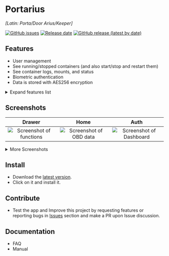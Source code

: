 # Portarius 

*[Latin: Porta/Door Arius/Keeper]*

[![GitHub issues](https://img.shields.io/github/issues/zbejas/portarius?color=red)](https://github.com/zbejas/portarius/issues)
[![Release date](https://img.shields.io/github/release-date/zbejas/portarius?labely)](https://github.com/zbejas/portarius/releases/)
[![GitHub release (latest by date)](https://img.shields.io/github/v/release/zbejas/portarius?label=Release)](https://github.com/zbejas/portarius/releases/latest)

## Features

- User management
- See running/stopped containers (and also start/stop and restart them)
- See container logs, mounts, and status
- Biometric authentication
- Data is stored with AES256 encryption

<details>
  <summary>Expand features list</summary>
  More features coming soon!
</details>

## Screenshots

| Drawer | Home | Auth |
| :--: | :--: | :--: |
| ![Screenshot of functions](https://i.imgur.com/1cmRnmb.jpeg) | ![Screenshot of OBD data](https://i.imgur.com/yAKqI9S.jpeg) | ![Screenshot of Dashboard](https://i.imgur.com/N6MqvTx.jpeg) |

<details>
  <summary>More Screenshots</summary>

| Settings | Drawer Light | Home Light | Auth Light | Settings Light |
| :--: | :--: | :--: | :--: | :--: |
| ![Screenshot of functions](https://i.imgur.com/IRjzCYd.jpeg) | ![Screenshot of Dashboard](https://i.imgur.com/L8CG6hG.jpeg) | ![Screenshot of functions](https://i.imgur.com/jbblbfZ.jpeg) | ![Screenshot of functions](https://i.imgur.com/ETl1vpC.jpeg) | ![Screenshot of functions](https://i.imgur.com/oNxU12R.jpeg) |
  
</details>

## Install

- Download the [latest version](https://github.com/zbejas/portarius/releases).
- Click on it and install it.

## Contribute

- Test the app and Improve this project by requesting features or reporting bugs in [Issues](https://github.com/zbejas/portarius/issues) section and make a PR upon Issue discussion.

## Documentation

- FAQ
- Manual
